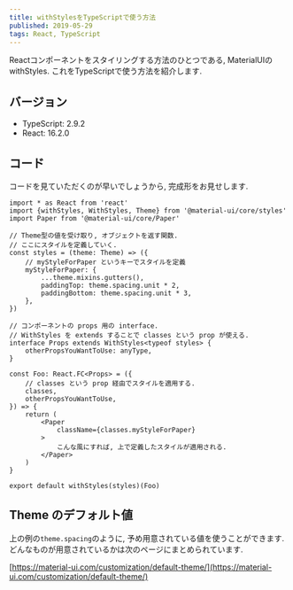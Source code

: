 ```yaml
---
title: withStylesをTypeScriptで使う方法
published: 2019-05-29
tags: React, TypeScript
---
```


Reactコンポーネントをスタイリングする方法のひとつである, MaterialUIのwithStyles. これをTypeScriptで使う方法を紹介します.

<!--more-->

## バージョン

- TypeScript: 2.9.2
- React: 16.2.0


## コード

コードを見ていただくのが早いでしょうから, 完成形をお見せします.

```tsx
import * as React from 'react'
import {withStyles, WithStyles, Theme} from '@material-ui/core/styles'
import Paper from '@material-ui/core/Paper'

// Theme型の値を受け取り, オブジェクトを返す関数.
// ここにスタイルを定義していく.
const styles = (theme: Theme) => ({
    // myStyleForPaper というキーでスタイルを定義
    myStyleForPaper: {
        ...theme.mixins.gutters(),
        paddingTop: theme.spacing.unit * 2,
        paddingBottom: theme.spacing.unit * 3,
    },
})

// コンポーネントの props 用の interface.
// WithStyles を extends することで classes という prop が使える.
interface Props extends WithStyles<typeof styles> {
    otherPropsYouWantToUse: anyType,
}

const Foo: React.FC<Props> = ({
    // classes という prop 経由でスタイルを適用する.
    classes,
    otherPropsYouWantToUse,
}) => {
    return (
        <Paper
            className={classes.myStyleForPaper}
        >
            こんな風にすれば, 上で定義したスタイルが適用される.
        </Paper>
    )
}

export default withStyles(styles)(Foo)
```

## Theme のデフォルト値
上の例の`theme.spacing`のように, 予め用意されている値を使うことができます. どんなものが用意されているかは次のページにまとめられています.

[https://material-ui.com/customization/default-theme/](https://material-ui.com/customization/default-theme/)
